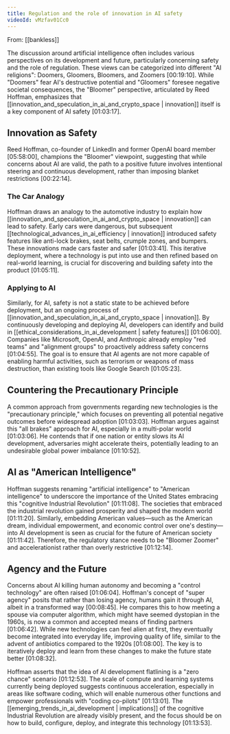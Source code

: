 ```yaml
---
title: Regulation and the role of innovation in AI safety
videoId: vMzfav01Cc0
---
```


From: [[bankless]] <br/> 

The discussion around artificial intelligence often includes various perspectives on its development and future, particularly concerning safety and the role of regulation. These views can be categorized into different "AI religions": Doomers, Gloomers, Bloomers, and Zoomers <a class="yt-timestamp" data-t="00:19:10">[00:19:10]</a>. While "Doomers" fear AI's destructive potential and "Gloomers" foresee negative societal consequences, the "Bloomer" perspective, articulated by Reed Hoffman, emphasizes that [[innovation_and_speculation_in_ai_and_crypto_space | innovation]] itself is a key component of AI safety <a class="yt-timestamp" data-t="01:03:17">[01:03:17]</a>.

## Innovation as Safety

Reed Hoffman, co-founder of LinkedIn and former OpenAI board member <a class="yt-timestamp" data-t="05:58:00">[05:58:00]</a>, champions the "Bloomer" viewpoint, suggesting that while concerns about AI are valid, the path to a positive future involves intentional steering and continuous development, rather than imposing blanket restrictions <a class="yt-timestamp" data-t="00:22:14">[00:22:14]</a>.

### The Car Analogy
Hoffman draws an analogy to the automotive industry to explain how [[innovation_and_speculation_in_ai_and_crypto_space | innovation]] can lead to safety. Early cars were dangerous, but subsequent [[technological_advances_in_ai_efficiency | innovation]] introduced safety features like anti-lock brakes, seat belts, crumple zones, and bumpers. These innovations made cars faster and safer <a class="yt-timestamp" data-t="01:03:41">[01:03:41]</a>. This iterative deployment, where a technology is put into use and then refined based on real-world learning, is crucial for discovering and building safety into the product <a class="yt-timestamp" data-t="01:05:11">[01:05:11]</a>.

### Applying to AI
Similarly, for AI, safety is not a static state to be achieved before deployment, but an ongoing process of [[innovation_and_speculation_in_ai_and_crypto_space | innovation]]. By continuously developing and deploying AI, developers can identify and build in [[ethical_considerations_in_ai_development | safety features]] <a class="yt-timestamp" data-t="01:06:00">[01:06:00]</a>. Companies like Microsoft, OpenAI, and Anthropic already employ "red teams" and "alignment groups" to proactively address safety concerns <a class="yt-timestamp" data-t="01:04:55">[01:04:55]</a>. The goal is to ensure that AI agents are not more capable of enabling harmful activities, such as terrorism or weapons of mass destruction, than existing tools like Google Search <a class="yt-timestamp" data-t="01:05:23">[01:05:23]</a>.

## Countering the Precautionary Principle

A common approach from governments regarding new technologies is the "precautionary principle," which focuses on preventing all potential negative outcomes before widespread adoption <a class="yt-timestamp" data-t="01:03:03">[01:03:03]</a>. Hoffman argues against this "all brakes" approach for AI, especially in a multi-polar world <a class="yt-timestamp" data-t="01:03:06">[01:03:06]</a>. He contends that if one nation or entity slows its AI development, adversaries might accelerate theirs, potentially leading to an undesirable global power imbalance <a class="yt-timestamp" data-t="01:02:49">[01:10:52]</a>.

## AI as "American Intelligence"

Hoffman suggests renaming "artificial intelligence" to "American intelligence" to underscore the importance of the United States embracing this "cognitive Industrial Revolution" <a class="yt-timestamp" data-t="01:11:08">[01:11:08]</a>. The societies that embraced the industrial revolution gained prosperity and shaped the modern world <a class="yt-timestamp" data-t="01:11:20">[01:11:20]</a>. Similarly, embedding American values—such as the American dream, individual empowerment, and economic control over one's destiny—into AI development is seen as crucial for the future of American society <a class="yt-timestamp" data-t="01:11:42">[01:11:42]</a>. Therefore, the regulatory stance needs to be "Bloomer Zoomer" and accelerationist rather than overly restrictive <a class="yt-timestamp" data-t="01:12:14">[01:12:14]</a>.

## Agency and the Future

Concerns about AI killing human autonomy and becoming a "control technology" are often raised <a class="yt-timestamp" data-t="01:06:04">[01:06:04]</a>. Hoffman's concept of "super agency" posits that rather than losing agency, humans gain it through AI, albeit in a transformed way <a class="yt-timestamp" data-t="00:08:45">[00:08:45]</a>. He compares this to how meeting a spouse via computer algorithm, which might have seemed dystopian in the 1960s, is now a common and accepted means of finding partners <a class="yt-timestamp" data-t="01:06:42">[01:06:42]</a>. While new technologies can feel alien at first, they eventually become integrated into everyday life, improving quality of life, similar to the advent of antibiotics compared to the 1920s <a class="yt-timestamp" data-t="01:08:00">[01:08:00]</a>. The key is to iteratively deploy and learn from these changes to make the future state better <a class="yt-timestamp" data-t="01:08:32">[01:08:32]</a>.

Hoffman asserts that the idea of AI development flatlining is a "zero chance" scenario <a class="yt-timestamp" data-t="01:12:53">[01:12:53]</a>. The scale of compute and learning systems currently being deployed suggests continuous acceleration, especially in areas like software coding, which will enable numerous other functions and empower professionals with "coding co-pilots" <a class="yt-timestamp" data-t="01:13:01">[01:13:01]</a>. The [[emerging_trends_in_ai_development | implications]] of the cognitive Industrial Revolution are already visibly present, and the focus should be on how to build, configure, deploy, and integrate this technology <a class="yt-timestamp" data-t="01:13:53">[01:13:53]</a>.
